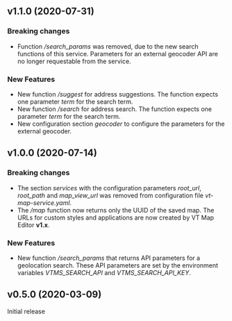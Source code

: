 ## v1.1.0 (2020-07-31)
### Breaking changes
* Function _/search_params_ was removed, due to the new search functions of this service. Parameters for an external geocoder API are no longer requestable from the service.

### New Features
* New function _/suggest_ for address suggestions. The function expects one parameter _term_ for the search term.
* New function _/search_ for address search. The function expects one parameter _term_ for the search term.
* New configuration section _geocoder_ to configure the parameters for the external geocoder.

## v1.0.0 (2020-07-14)
### Breaking changes
* The section _services_ with the configuration parameters _root_url_, _root_path_ and _map_view_url_ was removed from configuration file _vt-map-service.yaml_.
* The _/map_ function now returns only the UUID of the saved map. The URLs for custom styles and applications are now created by VT Map Editor __v1.x__.

### New Features
* New function _/search_params_ that returns API parameters for a geolocation search. These API parameters are set by the environment variables _VTMS_SEARCH_API_ and _VTMS_SEARCH_API_KEY_.

## v0.5.0 (2020-03-09)
Initial release
